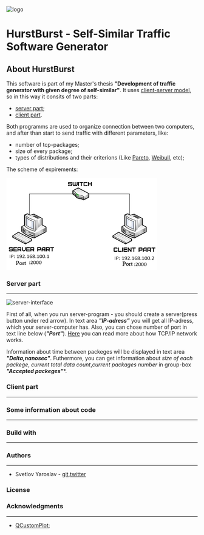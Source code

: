 ![logo](https://github.com/svetloffyaroslav/HurstBurst/blob/master/tcp_hurst/mainlogo.ico)
# HurstBurst - Self-Similar Traffic Software Generator
## About HurstBurst
This software is part of my Master's thesis **"Development of traffic generator with given degree of self-similar"**.
It uses [client-server model](http://qt-doc.ru/model-klient-server.html), so in this way it consits of two parts:
+ [server part](https://github.com/svetloffyaroslav/HurstBurst/tree/master/tcp_server);
+ [client part](https://github.com/svetloffyaroslav/HurstBurst/tree/master/tcp_hurst).

Both programms are used to organize connection between two computers, and after than start to send traffic with different parameters, like:
* number of tcp-packages;
* size of every package;
* types of distributions and their criterions (Like [Pareto](https://en.wikipedia.org/wiki/Pareto_distribution), [Weibull](https://en.wikipedia.org/wiki/Weibull_distribution), etc);

The scheme of expirements:

![picture-one-scheme](https://github.com/svetloffyaroslav/HurstBurst/blob/master/tcp_hurst/Images/scheme.png)

### Server part
---
![server-interface](https://github.com/svetloffyaroslav/HurstBurst/tree/master/tcp_server/Images/Interface.png)

First of all, when you run server-program -  you should create a server(press button under red arrow). In text area ***"IP-adress"*** you will get all IP-adress, which your server-computer has. Also, you can chose number of port in text line below (***"Port"***). [Here](http://www.steves-internet-guide.com/tcpip-ports-sockets/) you can read more about how TCP/IP network works. 

Information about time between packeges will be displayed in text area ***"Delta,nanosec"***. Futhermore, you can get information about *size of each packege*, *current total data count*,*current packages number* in group-box ***"Accepted packeges"****.

### Client part
---


### Some information about code
---


### Build with
---

### Authors
---
* Svetlov Yaroslav - [git](https://github.com/svetloffyaroslav),[twitter](https://twitter.com/whensunraises)
### License

### Acknowledgments
---
* [QCustomPlot](https://www.qcustomplot.com/index.php/introduction);


